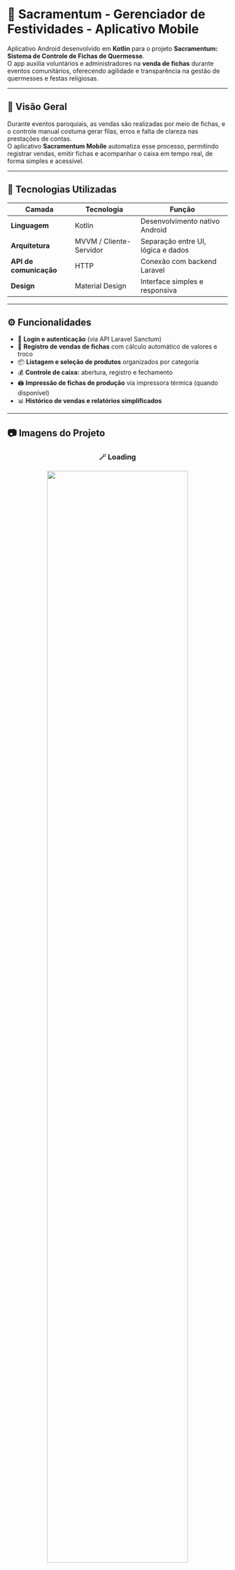 # 🎫 Sacramentum - Gerenciador de Festividades - Aplicativo Mobile

Aplicativo Android desenvolvido em **Kotlin** para o projeto **Sacramentum: Sistema de Controle de Fichas de Quermesse**.  
O app auxilia voluntários e administradores na **venda de fichas** durante eventos comunitários, oferecendo agilidade e transparência na gestão de quermesses e festas religiosas.

---

## 📱 Visão Geral

Durante eventos paroquiais, as vendas são realizadas por meio de fichas, e o controle manual costuma gerar filas, erros e falta de clareza nas prestações de contas.  
O aplicativo **Sacramentum Mobile** automatiza esse processo, permitindo registrar vendas, emitir fichas e acompanhar o caixa em tempo real, de forma simples e acessível.

---

## 🧩 Tecnologias Utilizadas

| Camada | Tecnologia | Função |
|--------|-------------|--------|
| **Linguagem** | Kotlin | Desenvolvimento nativo Android |
| **Arquitetura** | MVVM / Cliente-Servidor | Separação entre UI, lógica e dados |
| **API de comunicação** | HTTP | Conexão com backend Laravel |
| **Design** | Material Design | Interface simples e responsiva |

---

## ⚙️ Funcionalidades

- 🔐 **Login e autenticação** (via API Laravel Sanctum)  
- 🧾 **Registro de vendas de fichas** com cálculo automático de valores e troco  
- 📦 **Listagem e seleção de produtos** organizados por categoria  
- 💰 **Controle de caixa:** abertura, registro e fechamento  
- 🖨️ **Impressão de fichas de produção** via impressora térmica (quando disponível)  
- 📊 **Histórico de vendas e relatórios simplificados**  

---

## 📷 Imagens do Projeto

<div align="center">

### 🪄 Loading  
<img src="https://github.com/user-attachments/assets/f3197ef5-8b5d-4f75-9f79-56347a3883fb" width="80%" />

---

### ⚙️ Configuração do Equipamento  
<img src="https://github.com/user-attachments/assets/7eee9f28-2e4a-48d7-b22b-d84eeb679c8d" width="80%" />

---

### 🔐 Login  
<img src="https://github.com/user-attachments/assets/d809e704-b915-483f-aab4-d28a00ccc21f" width="80%" />

---

### 💰 Valor Inicial de Abertura de Caixa  
<img src="https://github.com/user-attachments/assets/d6a24d6d-a7af-4c5b-b1c8-7023f94be8d1" width="80%" />

---

### 🎟️ Venda de Fichas  
<img src="https://github.com/user-attachments/assets/a0d8e461-6cd5-45a9-91d5-1238cfaaa9c1" width="80%" />

</div>

---

## 🚀 Como Executar

1. Clone o repositório:
   ```bash
   git clone https://github.com/MaduFurini/controle-fichas-apk.git
